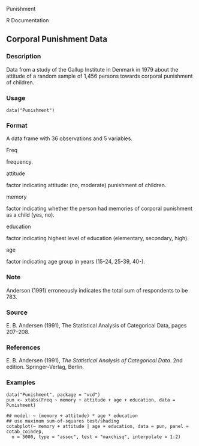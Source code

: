 Punishment

R Documentation

## Corporal Punishment Data

### Description

Data from a study of the Gallup Institute in Denmark in 1979 about the
attitude of a random sample of 1,456 persons towards corporal punishment of
children.

### Usage

    
    data("Punishment")

### Format

A data frame with 36 observations and 5 variables.

Freq

frequency.

attitude

factor indicating attitude: (no, moderate) punishment of children.

memory

factor indicating whether the person had memories of corporal punishment as a
child (yes, no).

education

factor indicating highest level of education (elementary, secondary, high).

age

factor indicating age group in years (15-24, 25-39, 40-).

### Note

Anderson (1991) erroneously indicates the total sum of respondents to be 783.

### Source

E. B. Andersen (1991), The Statistical Analysis of Categorical Data, pages
207–208.

### References

E. B. Andersen (1991), _The Statistical Analysis of Categorical Data_. 2nd
edition. Springer-Verlag, Berlin.

### Examples

    
    data("Punishment", package = "vcd")
    pun <- xtabs(Freq ~ memory + attitude + age + education, data = Punishment)
    
    ## model: ~ (memory + attitude) * age * education
    ## use maximum sum-of-squares test/shading
    cotabplot(~ memory + attitude | age + education, data = pun, panel = cotab_coindep,
      n = 5000, type = "assoc", test = "maxchisq", interpolate = 1:2)

